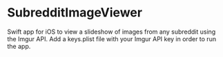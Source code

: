 # SubredditImageViewer
Swift app for iOS to view a slideshow of images from any subreddit using the Imgur API. Add a keys.plist file with your Imgur API key in order to run the app.
